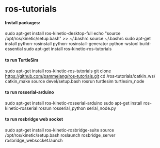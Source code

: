 # ros-tutorials

#### Install packages: 
sudo apt-get install ros-kinetic-desktop-full
echo "source /opt/ros/kinetic/setup.bash" >> ~/.bashrc
source ~/.bashrc
sudo apt-get install python-rosinstall python-rosinstall-generator python-wstool build-essential
sudo apt-get install ros-kinetic-ros-tutorials


#### to run TurtleSim 
sudo apt-get install ros-kinetic-ros-tutorials
git clone https://github.com/pammelang/ros-tutorials.git
cd /ros-tutorials/catkin_ws/
catkin_make
source devel/setup.bash
rosrun turtlesim turtlesim_node


#### to run rosserial-arduino 
sudo apt-get install ros-kinetic-rosserial-arduino
sudo apt-get install ros-kinetic-rosserial
rosrun rosserial_python serial_node.py <arduino port> 


#### to run rosbridge web socket
sudo apt-get install ros-kinetic-rosbridge-suite
source /opt/ros/kinetic/setup.bash
roslaunch rosbridge_server rosbridge_websocket.launch
